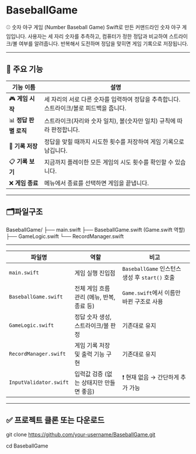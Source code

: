 # BaseballGame

⚾ 숫자 야구 게임 (Number Baseball Game)
Swift로 만든 커맨드라인 숫자 야구 게임입니다. 사용자는 세 자리 숫자를 추측하고, 컴퓨터가 정한 정답과 비교하여 스트라이크/볼 여부를 알려줍니다. 반복해서 도전하며 정답을 맞히면 게임 기록으로 저장됩니다.

--------------------------------------------------------------------------------------
## 📌 주요 기능

| 기능 이름           | 설명                                                 |
| --------------- | -------------------------------------------------- |
| 🎮 **게임 시작**    | 세 자리의 서로 다른 숫자를 입력하여 정답을 추측합니다. 스트라이크/볼로 피드백을 줍니다. |
| 📊 **정답 판별 로직** | 스트라이크(자리와 숫자 일치), 볼(숫자만 일치) 규칙에 따라 판정합니다.          |
| 📝 **기록 저장**    | 정답을 맞힐 때까지 시도한 횟수를 저장하여 게임 기록으로 남깁니다.              |
| 📋 **기록 보기**    | 지금까지 플레이한 모든 게임의 시도 횟수를 확인할 수 있습니다.                |
| ❌ **게임 종료**     | 메뉴에서 종료를 선택하면 게임을 끝냅니다.                            |


-------------------------------------------------------------------------------------
## 🗂️파일구조

BaseballGame/
├── main.swift
├── BaseballGame.swift (Game.swift 역할)
├── GameLogic.swift
└── RecordManager.swift


-------------------------------------------------------------------------------------

| 파일명                    | 역할                         | 비고                                    |
| ---------------------- | -------------------------- | ------------------------------------- |
| `main.swift`           | 게임 실행 진입점                  | `BaseballGame` 인스턴스 생성 후 `start()` 호출 |
| `BaseballGame.swift`   | 전체 게임 흐름 관리 (메뉴, 반복, 종료 등) | `Game.swift`에서 이름만 바뀐 구조로 사용          |
| `GameLogic.swift`      | 정답 숫자 생성, 스트라이크/볼 판정       | 기존대로 유지                               |
| `RecordManager.swift`  | 게임 기록 저장 및 출력 기능 구현        | 기존대로 유지                               |
| `InputValidator.swift` | 입력값 검증 (없는 상태지만 만들면 좋음)    | ❗ 현재 없음 → 간단하게 추가 가능                  |

-------------------------------------------------------------------------------------
## ✅ 프로젝트 클론 또는 다운로드
git clone https://github.com/your-username/BaseballGame.git

cd BaseballGame
